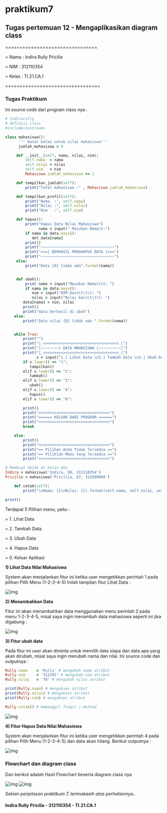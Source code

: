 # praktikum7

## Tugas pertemuan 12 - Mengaplikasikan diagram class

================================

= Nama  : Indira Rully Pricilia

= NIM   : 312110354

= Kelas : TI.21.CA.1

=================================

### Tugas Praktikum

Ini source code dari program class nya :
```ruby
# Indirarully
# definisi class
#include<iostream>

class mahasiswa():
      ''' Dasar kelas untuk nilai mahasiswa'''
      jumlah_mahasiswa = 0

     def __init__(self, nama, nilai, nim):
         self.nama  = nama
         self.nilai = nilai
         self.nim   = nim
         Mahasiswa.jumlah_mahasiswa += 1

     def tampilkan_jumlah(self):
         print("Total mahasiswa :" , Mahasiswa.jumlah_mahasiswa)

     def tampilkan_profil(self):
         print("Nama  :", self.nama)
         print("Nilai :", self.nilai)
         print("Nim   :", self.nim)

     def hapus():
         print("Hapus Data Nilai Mahasiswa")
               nama = input(" Masukan Nama\t:")
         if nama in data.keys():
            del data[nama]
         print()
         print("~~~~~~~~~~~~~~~~~~~~~~~~~~~~~~~~~")
         print("===| BERHASIL MENGHAPUS DATA |===")
         print("~~~~~~~~~~~~~~~~~~~~~~~~~~~~~~~~~")
     else:
         print("Data {0} tidak ada".format(nama))


     def ubah():
         print nama = input("Masukan Nama\t\t: ")
         if nama in data.keys():
            nim = input("NIM baru\t\t\t: ")
            nilai = input("Nilai baru\t\t\t: ")
        data[nama] = nim, nilai
        print()
        print("data berhasil di ubah")
    else:
        print("Data nilai {0} tidak ada ".format(nama))


    while True:
        print("")
        print("|_<><><><><><><><><><><><><><><><><>_|")
        print("|~~~~~~~~| DATA MAHASISWA |~~~~~~~~~~|")
        print("|_<><><><><><><><><><><><><><><><><>_|")
              x = input("1.| Lihat Data \n2.| Tambah Data \n3.| Ubah Data \n4.| Hapus Data \n0.| Keluar Aplikasi \nPilih menu : ")
        if x.lower() == "1":
           tampilkan()
        elif x.lower() == "2":
           tambah()
        elif x.lower() == "3":
           ubah()
        elif x.lower() == "4":
           hapus()
        elif x.lower() == "0":

        print()
        print("<><><><><><><><><><><><><><><><>")
        print("====== KELUAR DARI PROGRAM ======")
        print("<><><><><><><><><><><><><><><><>")
        break

    else:
        print()
        print("<><><><><><><><><><><><><><><><>")
        print("== Pilihan Anda Tidak Tersedia ==")
        print("== Pilihlah Menu Yang Tersedia ==")
        print("<><><><><><><><><><><><><><><><>")

# Membuat objek di kelas mhs
Indira = mahasiswa('Indira, 90, 312110354')
Pricilia = mahasiswa('Pricilia, 87, 312000000')

    def cetak(self):
        print("\nNama: {}\nNilai: {}\.format(self.nama, self.nilai, self.nim)")

print()
```
Terdapat 5 Pilihan menu, yaitu :

= 1. Lihat Data

= 2. Tambah Data

= 3. Ubah Data

= 4. Hapus Data

= 0. Keluar Aplikasi


**1) Lihat Data Nilai Mahasiswa**

System akan menjalankan fitur ini ketika user mengetikkan perintah 1 pada pilihan Pilih Menu (1-2-3-4-5) Inilah tampilan fitur Lihat Data :

![img](Screenshot/ss1.png)

**2) Menambahkan Data**

Fitur ini akan menambahkan data menggunakan menu perintah 2 pada menu 1-2-3-4-5, misal saya ingin menambah data mahasiswa seperti ini jika digabung :

![img](Screenshot/ss2.png)

**3) Fitur ubah data**

Pada fitur ini user akan diminta untuk memilih data siapa dan data apa yang akan dirubah, misal saya ingin merubah nama dan nilai. Ini source code dan outputnya :
```ruby
Rully.nama    = 'Rully' # mengubah nama atribut
Rully.nim     = '312345' # mengubah nim atribut
Rully.nilai   = '70' # mengubah nilai atribut

print(Rully.nama) # mengakses atribut
print(Rully.nilai) # mengakses atribut
print(Rully.nim) # mengakses atribut

Rully.cetak() # memanggil fungsi / method
```

![img](Screenshot/ss3.png)

**4) Fitur Hapus Data Nilai Mahasiswa**

System akan menjalankan fitur ini ketika user mengetikkan perintah 4 pada pilihan Pilih Menu (1-2-3-4-5) dan data akan hilang. Berikut outputnya :

![img](Screenshot/ss4.png)


### Flowchart dan diagram class
Dan berikut adalah Hasil Flowchart beserta diagram class nya

![img](Screenshot/Flowchart.png)
![img](Screenshot/diagramclass.png)


*Sekian penjelasan praktikum 7, terimakasih atas perhatiannya..*

#### Indira Rully Pricilia - 312110354 - TI.21.CA.1
